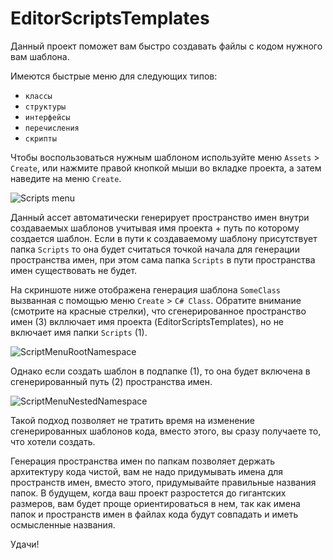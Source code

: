 # EditorScriptsTemplates
Данный проект поможет вам быстро создавать файлы с кодом нужного вам шаблона.

Имеются быстрые меню для следующих типов:
- `классы`
- `структуры`
- `интерфейсы`
- `перечисления`
- `скрипты`

Чтобы воспользоваться нужным шаблоном используйте меню `Assets` > `Create`, или нажмите правой кнопкой мыши во вкладке проекта, а затем наведите на меню `Create`.

![Scripts menu](https://user-images.githubusercontent.com/5365111/129532460-09cfdd71-571e-40e0-9cee-64d10f9bf8b3.jpg)

Данный ассет автоматически генерирует пространство имен внутри создаваемых шаблонов учитывая имя проекта + путь по которому создается шаблон. Если в пути к создаваемому шаблону присутствует папка `Scripts` то она будет считаться точкой начала для генерации пространства имен, при этом сама папка `Scripts` в пути пространства имен существовать не будет.

На скриншоте ниже отображена генерация шаблона `SomeClass` вызванная с помощью меню `Create` > `C# Class`. Обратите внимание (смотрите на красные стрелки), что сгенерированное пространство имен (3) вкллючает имя проекта (EditorScriptsTemplates), но не включает имя папки `Scripts` (1).

![ScriptMenuRootNamespace](https://user-images.githubusercontent.com/5365111/129534124-7328cde3-135e-4463-ab8c-024863905569.jpg)

Однако если создать шаблон в подпапке (1), то она будет включена в сгенерированный путь (2) пространства имен. 

![ScriptMenuNestedNamespace](https://user-images.githubusercontent.com/5365111/129534947-9301e7cf-0479-486a-bae2-ac46f99cf4de.jpg)

Такой подход позволяет не тратить время на изменение сгенерированных шаблонов кода, вместо этого, вы сразу получаете то, что хотели создать.

Генерация пространства имен по папкам позволяет держать архитектуру кода чистой, вам не надо придумывать имена для пространств имен, вместо этого, придумывайте правильные названия папок. В будущем, когда ваш проект разростется до гигантских размеров, вам будет проще ориентироваться в нем, так как имена папок и пространств имен в файлах кода будут совпадать и иметь осмысленные названия.

Удачи!
